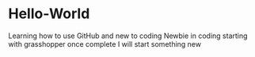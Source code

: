 # Hello-World
Learning how to use GitHub and new to coding 
Newbie in coding
starting with grasshopper
once complete I will start something new
